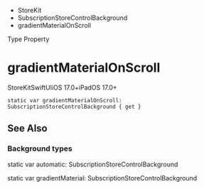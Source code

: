 

- StoreKit
- SubscriptionStoreControlBackground
-  gradientMaterialOnScroll 

Type Property

# gradientMaterialOnScroll

StoreKitSwiftUIiOS 17.0+iPadOS 17.0+

``` source
static var gradientMaterialOnScroll: SubscriptionStoreControlBackground { get }
```

## See Also

### Background types

static var automatic: SubscriptionStoreControlBackground

static var gradientMaterial: SubscriptionStoreControlBackground

